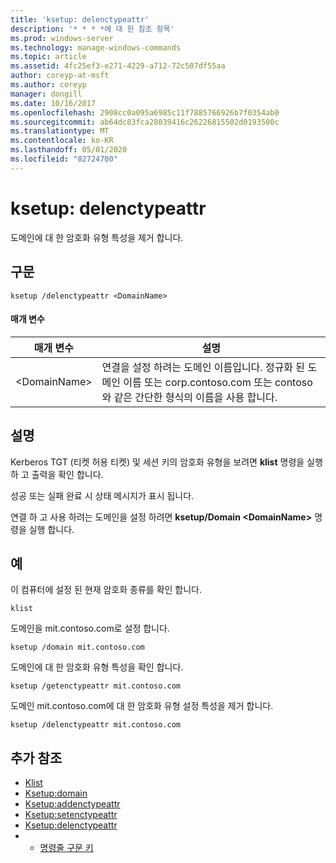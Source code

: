 ```yaml
---
title: 'ksetup: delenctypeattr'
description: '* * * *에 대 한 참조 항목'
ms.prod: windows-server
ms.technology: manage-windows-commands
ms.topic: article
ms.assetid: 4fc25ef3-e271-4229-a712-72c507df55aa
author: coreyp-at-msft
ms.author: coreyp
manager: dongill
ms.date: 10/16/2017
ms.openlocfilehash: 2908cc0a095a6985c11f7885766926b7f0354ab0
ms.sourcegitcommit: ab64dc83fca28039416c26226815502d0193500c
ms.translationtype: MT
ms.contentlocale: ko-KR
ms.lasthandoff: 05/01/2020
ms.locfileid: "82724700"
---
```

# <a name="ksetupdelenctypeattr"></a>ksetup: delenctypeattr



도메인에 대 한 암호화 유형 특성을 제거 합니다.

## <a name="syntax"></a>구문

```
ksetup /delenctypeattr <DomainName> 
```

#### <a name="parameters"></a>매개 변수

|매개 변수|설명|
|---------|-----------|
|\<DomainName>|연결을 설정 하려는 도메인 이름입니다. 정규화 된 도메인 이름 또는 corp.contoso.com 또는 contoso와 같은 간단한 형식의 이름을 사용 합니다.|

## <a name="remarks"></a>설명

Kerberos TGT (티켓 허용 티켓) 및 세션 키의 암호화 유형을 보려면 **klist** 명령을 실행 하 고 출력을 확인 합니다.

성공 또는 실패 완료 시 상태 메시지가 표시 됩니다.

연결 하 고 사용 하려는 도메인을 설정 하려면 **ksetup/Domain \<DomainName>** 명령을 실행 합니다.

## <a name="examples"></a>예

이 컴퓨터에 설정 된 현재 암호화 종류를 확인 합니다.
```
klist
```
도메인을 mit.contoso.com로 설정 합니다.
```
ksetup /domain mit.contoso.com
```
도메인에 대 한 암호화 유형 특성을 확인 합니다.
```
ksetup /getenctypeattr mit.contoso.com
```
도메인 mit.contoso.com에 대 한 암호화 유형 설정 특성을 제거 합니다.
```
ksetup /delenctypeattr mit.contoso.com
```

## <a name="additional-references"></a>추가 참조

-   [Klist](klist.md)
-   [Ksetup:domain](ksetup-domain.md)
-   [Ksetup:addenctypeattr](ksetup-addenctypeattr.md)
-   [Ksetup:setenctypeattr](ksetup-setenctypeattr.md)
-   [Ksetup:delenctypeattr](ksetup-delenctypeattr.md)
-   - [명령줄 구문 키](command-line-syntax-key.md)